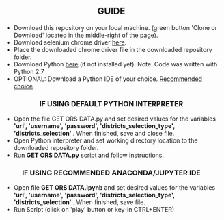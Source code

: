 <h2 align = 'center'> GUIDE </h2>
<ul>
<li>  Download this repository on your local machine. (green button 'Clone or Download' located in the middle-right of the page). </li> 
<li>  Download selenium chrome driver <a href ='https://sites.google.com/a/chromium.org/chromedriver/downloads'>here</a>.</li> 
<li>  Place the downloaded chrome driver file in the downloaded repository folder.</li> 
<li>  Download Python <a href ='https://www.python.org/downloads/'>here</a> (if not installed yet). Note: Code was written with Python 2.7 </li> 
<li>  OPTIONAL: Download a Python IDE of your choice. <a href ='https://www.continuum.io/downloads'>Recommended choice</a>. </li> 
</ul>

<h3 align = 'center'> IF USING DEFAULT PYTHON INTERPRETER </h3>

<ul>
<li> Open the file GET ORS DATA.py and set desired values for the variables <b>'url', 'username', 'password', 'districts_selection_type',
'districts_selection' </b> . When finished,  save and close file. </li> 
<li> Open Python interpreter and set working directory location to the downloaded repository folder. </li> 
<li> Run <b>GET ORS DATA.py</b> script and follow instructions. </li> 
</ul>

<h3 align = 'center'> IF USING RECOMMENDED ANACONDA/JUPYTER IDE </h3>
<ul>
<li> Open file <b> GET ORS DATA.ipynb </b> and set desired values for the variables <b>'url', 'username', 'password', 'districts_selection_type', 'districts_selection' </b>. When finished, save file.</li> 
<li> Run Script (click on 'play' button or key-in CTRL+ENTER) </li> 
</ul>
